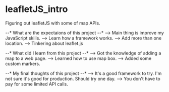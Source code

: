 # leafletJS_intro
Figuring out leafletJS with some of map APIs.

*-*-* What are the expectaions of this project *-*-*
 --> Main thing is improve my JavaScript skills.
 --> Learn how a framework works.
 --> Add more than one location.
 --> Tinkering about leaflet.js

*-*-* What did I learn from this project *-*-*
 --> Got the knowledge of adding a map to a web page.
 --> Learned how to use map box.
 --> Added some custom markers.

*-*-* My final thoughts of this project *-*-*
--> It's a good framework to try. I'm not sure it's good for production.
    Should try one day.
--> You don't have to pay for some limited API calls.
